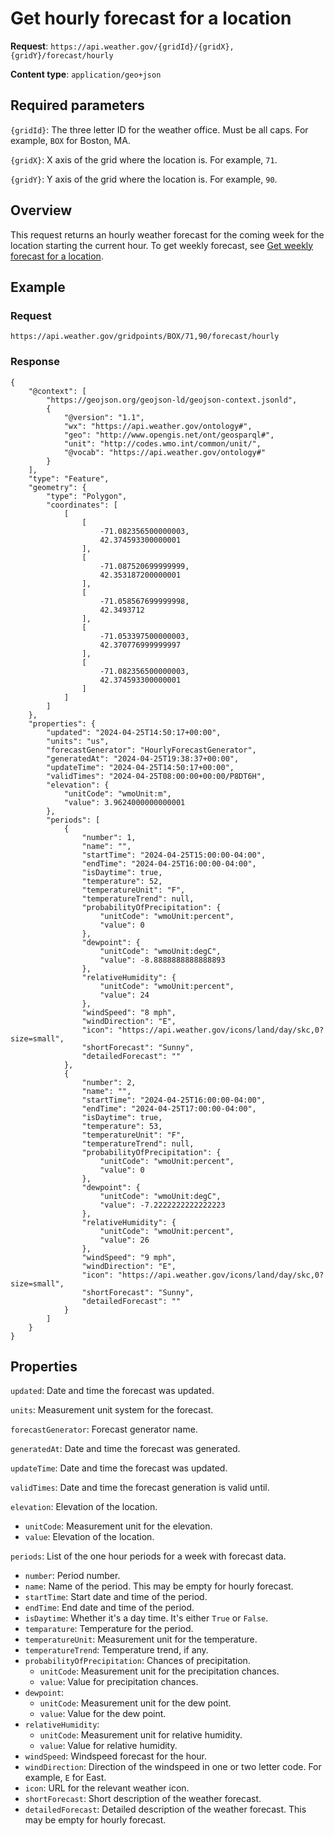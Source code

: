 # Get hourly forecast for a location
**Request**: `https://api.weather.gov/{gridId}/{gridX},{gridY}/forecast/hourly`

**Content type**: `application/geo+json`

## Required parameters

`{gridId}`: The three letter ID for the weather office. Must be all caps. For example, `BOX` for Boston, MA.

`{gridX}`: X axis of the grid where the location is. For example, `71`.

`{gridY}`: Y axis of the grid where the location is. For example, `90`.

## Overview

This request returns an hourly weather forecast for the coming week for the location starting the current hour. To get weekly forecast, see [Get weekly forecast for a location](/weather-api-docs/weekly-forecast.md).

## Example
### Request
```
https://api.weather.gov/gridpoints/BOX/71,90/forecast/hourly
```

### Response
```
{
    "@context": [
        "https://geojson.org/geojson-ld/geojson-context.jsonld",
        {
            "@version": "1.1",
            "wx": "https://api.weather.gov/ontology#",
            "geo": "http://www.opengis.net/ont/geosparql#",
            "unit": "http://codes.wmo.int/common/unit/",
            "@vocab": "https://api.weather.gov/ontology#"
        }
    ],
    "type": "Feature",
    "geometry": {
        "type": "Polygon",
        "coordinates": [
            [
                [
                    -71.082356500000003,
                    42.374593300000001
                ],
                [
                    -71.087520699999999,
                    42.353187200000001
                ],
                [
                    -71.058567699999998,
                    42.3493712
                ],
                [
                    -71.053397500000003,
                    42.370776999999997
                ],
                [
                    -71.082356500000003,
                    42.374593300000001
                ]
            ]
        ]
    },
    "properties": {
        "updated": "2024-04-25T14:50:17+00:00",
        "units": "us",
        "forecastGenerator": "HourlyForecastGenerator",
        "generatedAt": "2024-04-25T19:38:37+00:00",
        "updateTime": "2024-04-25T14:50:17+00:00",
        "validTimes": "2024-04-25T08:00:00+00:00/P8DT6H",
        "elevation": {
            "unitCode": "wmoUnit:m",
            "value": 3.9624000000000001
        },
        "periods": [
            {
                "number": 1,
                "name": "",
                "startTime": "2024-04-25T15:00:00-04:00",
                "endTime": "2024-04-25T16:00:00-04:00",
                "isDaytime": true,
                "temperature": 52,
                "temperatureUnit": "F",
                "temperatureTrend": null,
                "probabilityOfPrecipitation": {
                    "unitCode": "wmoUnit:percent",
                    "value": 0
                },
                "dewpoint": {
                    "unitCode": "wmoUnit:degC",
                    "value": -8.8888888888888893
                },
                "relativeHumidity": {
                    "unitCode": "wmoUnit:percent",
                    "value": 24
                },
                "windSpeed": "8 mph",
                "windDirection": "E",
                "icon": "https://api.weather.gov/icons/land/day/skc,0?size=small",
                "shortForecast": "Sunny",
                "detailedForecast": ""
            },
            {
                "number": 2,
                "name": "",
                "startTime": "2024-04-25T16:00:00-04:00",
                "endTime": "2024-04-25T17:00:00-04:00",
                "isDaytime": true,
                "temperature": 53,
                "temperatureUnit": "F",
                "temperatureTrend": null,
                "probabilityOfPrecipitation": {
                    "unitCode": "wmoUnit:percent",
                    "value": 0
                },
                "dewpoint": {
                    "unitCode": "wmoUnit:degC",
                    "value": -7.2222222222222223
                },
                "relativeHumidity": {
                    "unitCode": "wmoUnit:percent",
                    "value": 26
                },
                "windSpeed": "9 mph",
                "windDirection": "E",
                "icon": "https://api.weather.gov/icons/land/day/skc,0?size=small",
                "shortForecast": "Sunny",
                "detailedForecast": ""
            }
        ]
    }
}
```

## Properties

`updated`: Date and time the forecast was updated.

`units`: Measurement unit system for the forecast.

`forecastGenerator`: Forecast generator name.

`generatedAt`: Date and time the forecast was generated.

`updateTime`: Date and time the forecast was updated.

`validTimes`: Date and time the forecast generation is valid until.

`elevation`: Elevation of the location.

* `unitCode`: Measurement unit for the elevation.
* `value`: Elevation of the location.

`periods`: List of the one hour periods for a week with forecast data.

* `number`: Period number.
* `name`: Name of the period. This may be empty for hourly forecast.
* `startTime`: Start date and time of the period.
* `endTime`: End date and time of the period.
* `isDaytime`: Whether it's a day time. It's either `True` or `False`.
* `temparature`: Temperature for the period.
* `temperatureUnit`: Measurement unit for the temperature. 
* `temperatureTrend`: Temperature trend, if any.
* `probabilityOfPrecipitation`: Chances of precipitation.
    * `unitCode`: Measurement unit for the precipitation chances.
    * `value`: Value for precipitation chances.
* `dewpoint`:
    * `unitCode`: Measurement unit for the dew point.
    * `value`: Value for the dew point.
* `relativeHumidity`:
    * `unitCode`: Measurement unit for relative humidity.
    * `value`: Value for relative humidity.
* `windSpeed`: Windspeed forecast for the hour.
* `windDirection`: Direction of the windspeed in one or two letter code. For example, `E` for East.
* `icon`: URL for the relevant weather icon.
* `shortForecast`: Short description of the weather forecast.
* `detailedForecast`: Detailed description of the weather forecast. This may be empty for hourly forecast.